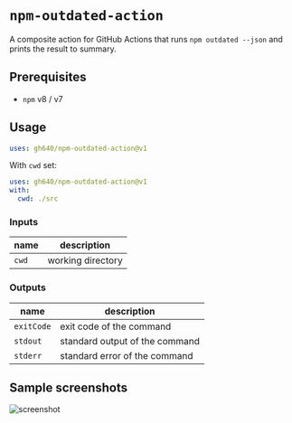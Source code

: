 # `npm-outdated-action`

A composite action for GitHub Actions that runs `npm outdated --json` and prints the result to summary.

## Prerequisites

- `npm` v8 / v7

## Usage

```yaml
uses: gh640/npm-outdated-action@v1
```

With `cwd` set:

```yaml
uses: gh640/npm-outdated-action@v1
with:
  cwd: ./src
```

### Inputs

| name | description |
| --- | --- |
| `cwd` | working directory |

### Outputs

| name | description |
| --- | --- |
| `exitCode` | exit code of the command |
| `stdout` | standard output of the command |
| `stderr` | standard error of the command |

## Sample screenshots

![screenshot](./assets/screenshot.png)

